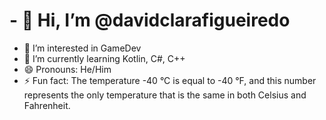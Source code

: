 # - 👋 Hi, I’m @davidclarafigueiredo
- 👀 I’m interested in GameDev
- 🌱 I’m currently learning Kotlin, C#, C++
- 😄 Pronouns: He/Him
- ⚡ Fun fact: The temperature -40 °C is equal to -40 °F, and this number represents the only temperature that is the same in both Celsius and Fahrenheit.

<!---davidclarafigueiredo/davidclarafigueiredo is a ✨ special ✨ repository because its `README.md` (this file) appears on your GitHub profile.
You can click the Preview link to take a look at your changes.
--->
